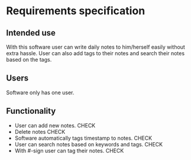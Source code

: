 # Requirements specification
## Intended use
With this software user can write daily notes to him/herself easily without extra hassle. User can also add tags to their notes and search their notes based on the tags.

## Users 
Software only has one user.

## Functionality
- User can add new notes. CHECK
- Delete notes CHECK
- Software automatically tags timestamp to notes. CHECK
- User can search notes based on keywords and tags. CHECK
- With #-sign user can tag their notes. CHECK

